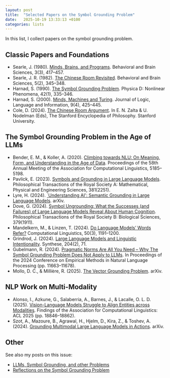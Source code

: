```yaml
---
layout: post
title:  "Selected Papers on the Symbol Grounding Problem"
date:   2025-10-19 13:33:13 +0100
categories: lists
---
```



In this list, I collect papers on the symbol grounding problem.


## Classic Papers and Foundations

- Searle, J. (1980). [Minds, Brains, and Programs]( https://doi.org/10.1017/s0140525x00005756). Behavioral and Brain Sciences, 3(3), 417–457.
- Searle, J. R. (1982). [The Chinese Room Revisited](https://doi.org/10.1017/s0140525x00012425). Behavioral and Brain Sciences, 5(2), 345–348.
- Harnad, S. (1990).  [The Symbol Grounding Problem](https://doi.org/10.1016/0167-2789(90)90087-6). Physica D: Nonlinear Phenomena, 42(1), 335–346.
- Harnad, S. (2000). [Minds, Machines and Turing](https://doi.org/10.1023/A:1008315308862). Journal of Logic, Language and Information, 9(4), 425–445.
- Cole, D. (2024). [The Chinese Room Argument](https://plato.stanford.edu/archives/win2024/entries/chinese-room/). In E. N. Zalta & U. Nodelman (Eds), The Stanford Encyclopedia of Philosophy. Stanford University.


## The Symbol Grounding Problem in the Age of LLMs

- Bender, E. M., & Koller, A. (2020). [Climbing towards NLU: On Meaning, Form, and Understanding in the Age of Data](https://doi.org/10.18653/v1/2020.acl-main.463). Proceedings of the 58th Annual Meeting of the Association for Computational Linguistics, 5185–5198.
- Pavlick, E. (2023). [Symbols and Grounding in Large Language Models](https://doi.org/10.1098/rsta.2022.0041). Philosophical Transactions of the Royal Society A: Mathematical, Physical and Engineering Sciences, 381(2251).
- Lyre, H. (2024). [`Understanding AI': Semantic Grounding in Large Language Models](https://doi.org/10.48550/arXiv.2402.10992). arXiv.
- Dove, G. (2024). [Symbol Ungrounding: What the Successes (and Failures) of Large Language Models Reveal About Human Cognition](https://doi.org/10.1098/rstb.2023.0149). Philosophical Transactions of the Royal Society B: Biological Sciences, 379(1911).
- Mandelkern, M., & Linzen, T. (2024). [Do Language Models’ Words Refer?](https://doi.org/10.1162/coli_a_00522) Computational Linguistics, 50(3), 1191–1200.
- Grindrod, J. (2024). [Large Language Models and Linguistic Intentionality](https://doi.org/10.1007/s11229-024-04723-8). Synthese, 204(2), 71.
- Gubelmann, R. (2024). [Pragmatic Norms Are All You Need – Why The Symbol Grounding Problem Does Not Apply to LLMs](https://doi.org/10.18653/v1/2024.emnlp-main.651). In Proceedings of the 2024 Conference on Empirical Methods in Natural Language Processing (pp. 11663–11678).
- Mollo, D. C., & Millière, R. (2025). [The Vector Grounding Problem](https://doi.org/10.48550/arXiv.2304.01481). arXiv.


## NLP Work on Multi-Modality

- Alonso, I., Azkune, G., Salaberria, A., Barnes, J., & Lacalle, O. L. D. (2025). [Vision-Language Models Struggle to Align Entities across Modalities](https://doi.org/10.18653/v1/2025.findings-acl.965). Findings of the Association for Computational Linguistics: ACL 2025 (pp. 18846–18862).
- Szot, A., Mazoure, B., Agrawal, H., Hjelm, D., Kira, Z., & Toshev, A. (2024). [Grounding Multimodal Large Language Models in Actions](https://doi.org/10.48550/arXiv.2406.07904). arXiv.


## Other

See also my posts on this issue:

- [LLMs, Symbol Grounding, and other Problems](/SGP-Pragmatism/)
- [Reflections on the Symbol Grounding Problem](/Reflections-on-the-SGP/)
